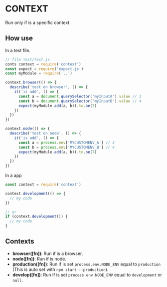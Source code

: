 # CONTEXT
Run only if is a specific context.

## How use
In a test file.

```javascript
// file test/test.js
conts context = require('context')
const expect = require('expect.js')
const myModule = require('..')

context.browser(() => {
  describe('test on browser', () => {
    it('is add', () => {
      const a = document.querySelector('myInputA').value // 3
      const b = document.querySelector('myInputB').value // 4
      expect(myModule.add(a, b)).to.be(7)
    })
  })
})

context.node(() => {
  describe('test on node', () => {
    it('is add', () => {
      const a = process.env['MYCUSTOMENV_A'] // 3
      const b = process.env['MYCUSTOMENV_B'] // 4
      expect(myModule.add(a, b)).to.be(7)
    })
  })
})
```

In a app
```javascript
const context = require('context')

context.development(() => {
  // my code
})

// or
if (context.development()) {
  // my code
}
```

## Contexts
 * **browser([fn])**: Run if is a browser.
 * **node([fn])**: Run if is node.
 * **production([fn])**: Run if is set `process.env.NODE_ENV` equal to `production` (This is auto set with `npm start --production`).
 * **develop([fn])**: Run if is set `process.env.NODE_ENV` equal to `development` or `null`.


